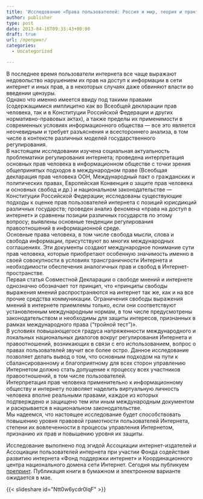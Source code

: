 ```yaml
---
title: 'Исследование «Права пользователей: Россия и мир, теория и практика». Препринт'
author: publisher
type: post
date: 2013-04-16T09:33:43+00:00
draft: true
url: /препринт/
categories:
  - Uncategorized

---
```

В последнее время пользователи интернета все чаще выражают недовольство нарушением их прав на доступ к информации в сети интернет и иных прав, а в некоторых случаях даже обвиняют власти во введении цензуры.  
Однако что именно имеется ввиду под такими правами (содержащимися имплицитно как во Всеобщей декларации прав человека, так и в Конституции Российской Федерации и других нормативно-правовых актах), а также пределы их применимости в современных условиях информационного общества — все это является неочевидным и требует разъяснения и всестороннего анализа, в том числе в контексте различных моделей государственного регулирования.  
В настоящем исследовании изучена социальная актуальность проблематики регулирования интернета; проведена интерпретация основных прав человека в информационном обществе с точки зрения общепринятых подходов в международном праве (Всеобщая декларация прав человека ООН, Международный пакт о гражданских и политических правах, Европейская Конвенция о защите прав человека и основных свобод и др.) и национальном законодательстве — Конституции Российской Федерации; исследованы существующие подходы к оценке прав пользователей интернета с позиций юрисдикций различных государств; проведен анализ феномена «права на доступ в интернет» и сравнены позиции различных государств по этому вопросу; выявлены основные тенденции регулирования правоотношений в информационной среде.  
Основные права человека, в том числе свобода мысли, слова и свобода информации, присутствуют во многих международных соглашениях. Эти документы создают международное понимание сути прав человека, которые приобретают особенную значимость именно в своей совокупности в условиях трансграничности Интернета и необходимости обеспечения аналогичных прав и свобод в Интернет-пространстве.  
Первая статья Совместной Декларации о свободе мнений и интернете однозначно обозначает тот принцип, что «принципы свободы выражения мнений распространяются на интернет так же, как и на все прочие средства коммуникации. Ограничения свободы выражения мнений в интернете приемлемы только, если они соответствуют установленным международным нормам, в том числе предусмотрены законодательством и необходимы для защиты интересов, признанных в рамках международного права (&#8220;тройной тест&#8221;)».  
В условиях повышающегося градуса напряженности международного и локальных национальных диалогов вокруг регулирования Интернета и правоотношений, возникающих в связи с его использованием, вопрос о правах пользователей звучит все более остро. Данное исследование позволяет делать вывод о том, что основным подходом на пути к сбалансированному и благоприятному для всех сторон управлению Интернетом должно стать допущение к процессу всех участников правоотношений, в том числе пользователей.  
Интерпретация прав человека применительно к информационному обществу и интернету позволяет наделить виртуальную личность человека вполне реальными правами, каждое из которых подтверждено и защищено тем или иным международным документом и раскрывается в национальном законодательстве.  
Мы надеемся, что настоящее исследование будет способствовать повышению уровня правовой грамотности пользователей Интернета, степени их вовлеченности в процессы управления Интернетом, признанию их прав и повышению уровня их защиты.

Исследование выполнено под эгидой Ассоциации интернет-издателей и Ассоциации пользователей интернета при участии Фонда содействия развитию интернета «Фонд поддержки интернет» и Координационного центра национального домена сети Интернет. Сегодня мы публикуем [препринт](http://www.slideshare.net/VladimirHaritonov/ss-18913221). Публикация книги в бумажном и электронном варианте ожидается в мае.

{{< slideshare id="Ntt0w6ycdr0lqF" >}}

